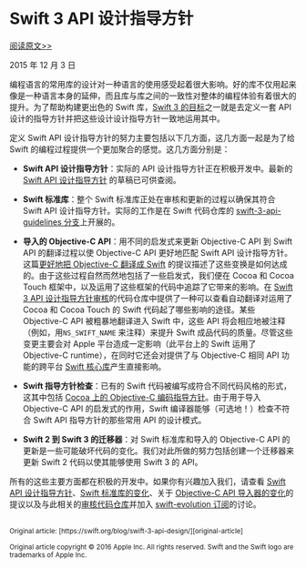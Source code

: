 # Swift 3 API 设计指导方针

[阅读原文>>][original-article]

2015 年 12 月 3 日

编程语言的常用库的设计对一种语言的使用感受起着很大影响。好的库不仅用起来像是一种语言本身的延伸，而且库与库之间的一致性对整体的编程体验有着很大的提升。为了帮助构建更出色的 Swift 库，[Swift 3 的目标][goals-for-swift-3]之一就是去定义一套 API 设计的指导方针并把这些设计设计指导方针一致地运用其中。

定义 Swift API 设计指导方针的努力主要包括以下几方面，这几方面一起是为了给 Swift 的编程过程提供一个更加聚合的感觉。这几方面分别是：

* __Swift API 设计指导方针__：实际的 API 设计指导方针正在积极开发中。最新的 [Swift API 设计指导方针][swift-api-design-guidelines] 的草稿已可供查阅。

* __Swift 标准库__：整个 Swift 标准库正处在审核和更新的过程以确保其符合 Swift API 设计指导方针。实际的工作是在 Swift 代码仓库的 [swift-3-api-guidelines 分支][swift-3-api-guidelines-branch]上开展的。

* __导入的 Objective-C API__：用不同的启发式来更新 Objective-C API 到 Swift API 的翻译过程以使 Objective-C API 更好地匹配 Swift API 设计指导方针。 这篇[更好地把 Objective-C 翻译成 Swift][better-translation-of-objective-c-apis-into-swift] 的提议描述了这些变换是如何达成的。由于这些过程自然而然地包括了一些启发式，我们便在 Cocoa 和 Cocoa Touch 框架中，以及运用了这些框架的代码中追踪了它带来的影响。在 [Swift 3 API 设计指导方针审核][swift-3-api-design-guidelines-review]的代码仓库中提供了一种可以查看自动翻译对运用了 Cocoa 和 Cocoa Touch 的 Swift 代码起了哪些影响的途径。某些 Objective-C API 被粗暴地翻译进入 Swift 中，这些 API 将会相应地被注释（例如，用`NS_SWIFT_NAME` 来注释）来提升 Swift 成品代码的质量。尽管这些变更主要会对 Apple 平台造成一定影响（此平台上的 Swift 运用了 Objective-C runtime），在同时它还会对提供了与 Objective-C 相同 API 功能的跨平台 [Swift 核心库][swift-core-libraries]产生直接影响。

* __Swift 指导方针检查__：已有的 Swift 代码被编写成符合不同代码风格的形式，这其中包括 [Cocoa 上的 Objective-C 编码指导方针][objective-c-coding-guidelines-for-cocoa]。由于用于导入 Objective-C API 的启发式的作用，Swift 编译器能够（可选地！）检查不符合 Swift API 指导方针的那些常用 API 的设计模式。

* __Swift 2 到 Swift 3 的迁移器__：对 Swift 标准库和导入的 Objective-C API 的更新是一些可能破坏代码的变化。我们对此所做的努力包括创建一个迁移器来更新 Swift 2 代码以使其能够使用 Swift 3 的 API。

所有的这些主要方面都在积极的开发中。如果你有兴趣加入我们，请查看 [Swift API 设计指导方针][swift-api-design-guidelines]、[Swift 标准库的变化][swift-standard-library-changes]、关于 [Objective-C API 导入器的变化][objective-c-importer-changes]的提议以及与此相关的[审核代码仓库][review-repository]并加入 [swift-evolution 订阅][swift-evolution-mailing-list]的讨论。

<br />
<sub>Original article: [https://swift.org/blog/swift-3-api-design/][original-article]</sub>

<sup>Original article copyright © 2016 Apple Inc. All rights reserved. Swift and the Swift logo are trademarks of Apple Inc.</sup>

[original-article]: https://swift.org/blog/swift-3-api-design/
[goals-for-swift-3]: https://github.com/apple/swift-evolution/blob/master/README.md
[swift-api-design-guidelines]: https://swift.org/documentation/api-design-guidelines/
[swift-3-api-guidelines-branch]: https://github.com/apple/swift/tree/swift-3-api-guidelines
[better-translation-of-objective-c-apis-into-swift]: https://github.com/apple/swift-evolution/blob/master/proposals/0005-objective-c-name-translation.md
[swift-3-api-design-guidelines-review]: https://github.com/apple/swift-3-api-guidelines-review
[swift-core-libraries]: https://swift.org/core-libraries
[objective-c-coding-guidelines-for-cocoa]: https://developer.apple.com/library/mac/documentation/Cocoa/Conceptual/CodingGuidelines/CodingGuidelines.html
[swift-standard-library-changes]: https://github.com/apple/swift/tree/swift-3-api-guidelines
[objective-c-importer-changes]: https://github.com/apple/swift-evolution/blob/master/proposals/0005-objective-c-name-translation.md
[review-repository]: https://github.com/apple/swift-3-api-guidelines-review
[swift-evolution-mailing-list]: https://swift.org/community/#swift-evolution